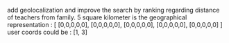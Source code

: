 add geolocalization and improve the search by ranking regarding distance of teachers from family.
5 square kilometer is the geographical representation :
[ [0,0,0,0,0], [0,0,0,0,0], [0,0,0,0,0], [0,0,0,0,0], [0,0,0,0,0] ]
user coords could be : [1, 3]